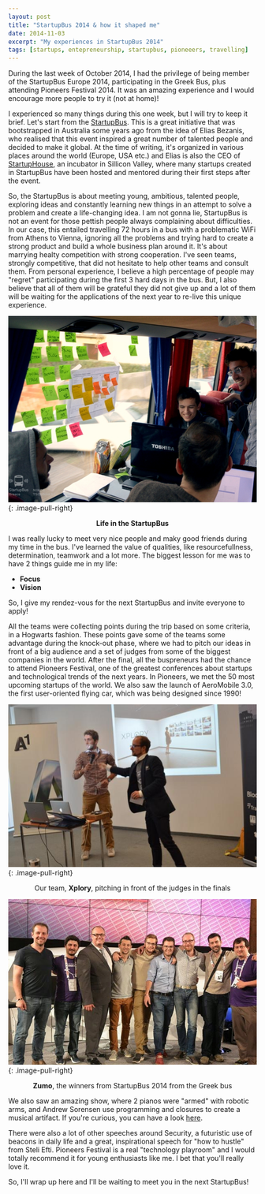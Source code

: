 ```yaml
---
layout: post
title: "StartupBus 2014 & how it shaped me"
date: 2014-11-03
excerpt: "My experiences in StartupBus 2014"
tags: [startups, entepreneurship, startupbus, pioneeers, travelling]
---
```


During the last week of October 2014, I had the privilege of being member of the StartupBus Europe 2014, participating in the Greek Bus, plus attending Pioneers Festival 2014. It was an amazing experience and I would encourage more people to try it (not at home)!

I experienced so many things during this one week, but I will try to keep it brief. Let's start from the [StartupBus](http://europe.startupbus.com/). This is a great initiative that was bootstrapped in Australia some years ago from the idea of Elias Bezanis, who realised that this event inspired a great number of talented people and decided to make it global. At the time of writing, it's organized in various places around the world (Europe, USA etc.) and Elias is also the CEO of [StartupHouse](http://startuphouse.com/), an incubator in Sillicon Valley, where many startups created in StartupBus have been hosted and mentored during their first steps after the event.

So, the StartupBus is about meeting young, ambitious, talented people, exploring ideas and constantly learning new things in an attempt to solve a problem and create a life-changing idea. I am not gonna lie, StartupBus is not an event for those pettish people always complaining about difficulties. In our case, this entailed travelling 72 hours in a bus with a problematic WiFi from Athens to Vienna, ignoring all the problems and trying hard to create a strong product and build a whole business plan around it. It's about marrying healty competition with strong cooperation. I've seen teams, strongly competitive, that did not hesitate to help other teams and consult them. From personal experience, I believe a high percentage of people may "regret" participating during the first 3 hard days in the bus. But, I also believe that all of them will be grateful they did not give up and a lot of them will be waiting for the applications of the next year to re-live this unique experience.

![ServiceCall4j Image](../assets/img/posts/startupbus.jpg)
{: .image-pull-right}

<center><b>Life in the StartupBus</b></center>

I was really lucky to meet very nice people and maky good friends during my time in the bus. I've learned the value of qualities, like resourcefullness, determination, teamwork and a lot more. The biggest lesson for me was to have 2 things guide me in my life:
* **Focus**
* **Vision**

So, I give my rendez-vous for the next StartupBus and invite everyone to apply!

All the teams were collecting points during the trip based on some criteria, in a Hogwarts fashion. These points gave some of the teams some advantage during the knock-out phase, where we had to pitch our ideas in front of a big audience and a set of judges from some of the biggest companies in the world. After the final, all the buspreneurs had the chance to attend Pioneers Festival, one of the greatest conferences about startups and technological trends of the next years. In Pioneers, we met the 50 most upcoming startups of the world. We also saw the launch of AeroMobile 3.0, the first user-oriented flying car, which was being designed since 1990!

![ServiceCall4j Image](../assets/img/posts/xplory.jpg)
{: .image-pull-right}

<center>Our team, <b>Xplory</b>, pitching in front of the judges in the finals</center>

![ServiceCall4j Image](../assets/img/posts/zumo.jpg)
{: .image-pull-right}

<center><b>Zumo</b>, the winners from StartupBus 2014 from the Greek bus</center>

We also saw an amazing show, where 2 pianos were "armed" with robotic arms, and Andrew Sorensen use programming and closures to create a musical artifact. If you're curious, you can have a look [here](https://www.youtube.com/watch?v=5DuVuoe-_UQ).

There were also a lot of other speeches around Security, a futuristic use of beacons in daily life and a great, inspirational speech for "how to hustle" from Steli Efti. Pioneers Festival is a real "technology playroom" and I would totally recommend it for young enthusiasts like me. I bet that you'll really love it. 

So, I'll wrap up here and I'll be waiting to meet you in the next StartupBus!

